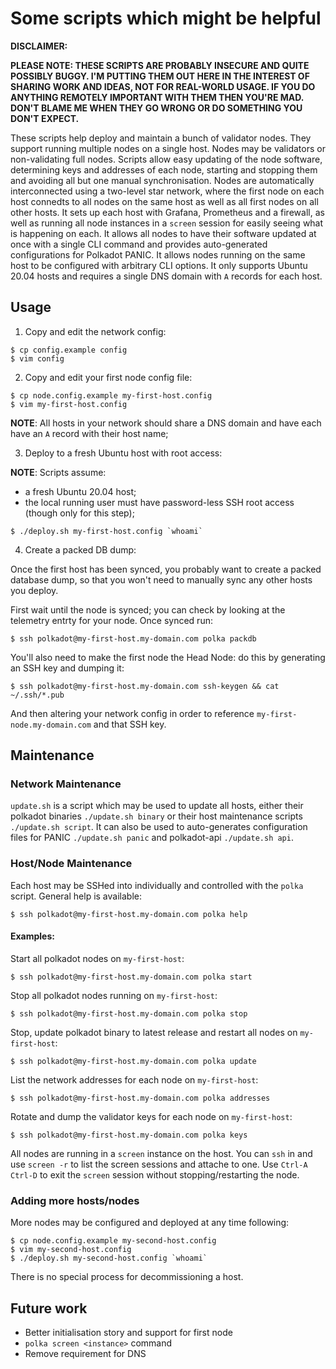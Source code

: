 # Some scripts which might be helpful

**DISCLAIMER:**

**PLEASE NOTE: THESE SCRIPTS ARE PROBABLY INSECURE AND QUITE POSSIBLY BUGGY. I'M PUTTING THEM OUT HERE IN THE INTEREST OF SHARING WORK AND IDEAS, NOT FOR REAL-WORLD USAGE. IF YOU DO ANYTHING REMOTELY IMPORTANT WITH THEM THEN YOU'RE MAD. DON'T BLAME ME WHEN THEY GO WRONG OR DO SOMETHING YOU DON'T EXPECT.**

These scripts help deploy and maintain a bunch of validator nodes. They support running multiple nodes on a single host. Nodes may be validators or non-validating full nodes. Scripts allow easy updating of the node software, determining keys and addresses of each node, starting and stopping them and avoiding all but one manual synchronisation. Nodes are automatically interconnected using a two-level star network, where the first node on each host connedts to all nodes on the same host as well as all first nodes on all other hosts. It sets up each host with Grafana, Prometheus and a firewall, as well as running all node instances in a `screen` session for easily seeing what is happening on each. It allows all nodes to have their software updated at once with a single CLI command and provides auto-generated configurations for Polkadot PANIC. It allows nodes running on the same host to be configured with arbitrary CLI options. It only supports Ubuntu 20.04 hosts and requires a single DNS domain with `A` records for each host.

## Usage

1. Copy and edit the network config:

```
$ cp config.example config
$ vim config
```

2. Copy and edit your first node config file:

```
$ cp node.config.example my-first-host.config
$ vim my-first-host.config
```

**NOTE**: All hosts in your network should share a DNS domain and have each have an `A` record with their host name;

3. Deploy to a fresh Ubuntu host with root access:

**NOTE**: Scripts assume:

- a fresh Ubuntu 20.04 host;
- the local running user must have password-less SSH root access (though only for this step);

```
$ ./deploy.sh my-first-host.config `whoami`
```

4. Create a packed DB dump:

Once the first host has been synced, you probably want to create a packed database dump, so that you won't need to manually sync any other hosts you deploy.

First wait until the node is synced; you can check by looking at the telemetry entrty for your node. Once synced run:

```
$ ssh polkadot@my-first-host.my-domain.com polka packdb
```

You'll also need to make the first node the Head Node: do this by generating an SSH key and dumping it:

```
$ ssh polkadot@my-first-host.my-domain.com ssh-keygen && cat ~/.ssh/*.pub
```

And then altering your network config in order to reference `my-first-node.my-domain.com` and that SSH key.

## Maintenance

### Network Maintenance

`update.sh` is a script which may be used to update all hosts, either their polkadot binaries `./update.sh binary` or their host maintenance scripts `./update.sh script`. It can also be used to auto-generates configuration files for PANIC `./update.sh panic` and polkadot-api `./update.sh api`.


### Host/Node Maintenance

Each host may be SSHed into individually and controlled with the `polka` script. General help is available:

```
$ ssh polkadot@my-first-host.my-domain.com polka help
```

#### Examples:

Start all polkadot nodes on `my-first-host`:
```
$ ssh polkadot@my-first-host.my-domain.com polka start   
```

Stop all polkadot nodes running on `my-first-host`:
```
$ ssh polkadot@my-first-host.my-domain.com polka stop    
```

Stop, update polkadot binary to latest release and restart all nodes on `my-first-host`:
```
$ ssh polkadot@my-first-host.my-domain.com polka update  
```

List the network addresses for each node on `my-first-host`:
```
$ ssh polkadot@my-first-host.my-domain.com polka addresses
```

Rotate and dump the validator keys for each node on `my-first-host`:
```
$ ssh polkadot@my-first-host.my-domain.com polka keys
```

All nodes are running in a `screen` instance on the host. You can `ssh` in and use `screen -r` to list the screen sessions and attache to one. Use `Ctrl-A Ctrl-D` to exit the `screen` session without stopping/restarting the node.

### Adding more hosts/nodes

More nodes may be configured and deployed at any time following:

```
$ cp node.config.example my-second-host.config
$ vim my-second-host.config
$ ./deploy.sh my-second-host.config `whoami`
```

There is no special process for decommissioning a host.

## Future work

- Better initialisation story and support for first node
- `polka screen <instance>` command
- Remove requirement for DNS
